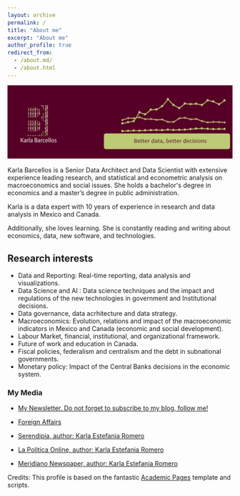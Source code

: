 ```yaml
---
layout: archive
permalink: /
title: "About me"
excerpt: "About me"
author_profile: true
redirect_from: 
  - /about.md/
  - /about.html
---
```

![alttext](/images/aboutme.png)

Karla Barcellos is a Senior Data Architect and Data Scientist with extensive experience leading research, and statistical and econometric analysis on macroeconomics and social issues. She holds a bachelor's degree in economics and a master’s degree in public administration. 

Karla is a data expert with 10 years of experience in research and data analysis in Mexico and Canada. 

Additionally, she loves learning. She is constantly reading and writing about economics, data, new software, and technologies.


## Research interests


- Data and Reporting: Real-time reporting, data analysis and visualizations.
- Data Science and AI : Data science techniques and the impact and regulations of the new technologies in government and Institutional decisions.
- Data governance, data acrhitecture and data strategy.
- Macroeconomics: Evolution, relations and impact of the macroeconomic indicators in Mexico and Canada (economic and social development).
- Labour Market, financial, institutional, and organizational framework. 
- Future of work and education in Canada.
- Fiscal policies, federalism and centralism and the debt in subnational governments.
- Monetary policy: Impact of the Central Banks decisions in the economic system.


### My Media

* [My Newsletter. Do not forget to subscribe to my blog, follow me!](https://karlabarcellos.substack.com/p/coming-soon)

* [Foreign Affairs](https://revistafal.com/el-bienestar-y-los-mercados-financieros-en-brasil-y-mexico/)

* [Serendipia, author: Karla Estefania Romero](https://serendipia.digital/author/karlaromero)

* [La Politica Online, author: Karla Estefania  Romero](https://www.lapoliticaonline.com.mx/columna/karla-estefania-romero/)

* [Meridiano Newspaper, author: Karla Estefania Romero](http://impreso.meridiano.mx/edicion/nayarit/2019/02/27/politica/publicidad/2.pdf) 



Credits: This profile is based on the fantastic [Academic Pages](https://academicpages.github.io) template and scripts.
